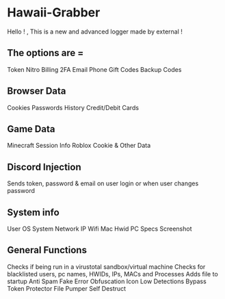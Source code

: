 # Hawaii-Grabber
Hello ! , This is a new and advanced logger made by external !


The options are =
-
Token
Nitro
Billing
2FA
Email
Phone
Gift Codes
Backup Codes

Browser Data
-
Cookies
Passwords
History
Credit/Debit Cards

Game Data
-
Minecraft Session Info
Roblox Cookie & Other Data

Discord Injection
-
Sends token, password & email on user login or when user changes password

System info
-
User
OS
System
Network IP
Wifi
Mac
Hwid
PC Specs
Screenshot

General Functions
-
Checks if being run in a virustotal sandbox/virtual machine
Checks for blacklisted users, pc names, HWIDs, IPs, MACs and Processes
Adds file to startup
Anti Spam
Fake Error
Obfuscation
Icon
Low Detections
Bypass Token Protector
File Pumper
Self Destruct

